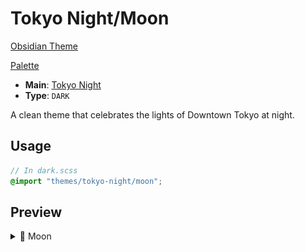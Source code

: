 # Tokyo Night/Moon

[Obsidian Theme](https://github.com/tcmmichaelb139/obsidian-tokyonight)

[Palette](https://github.com/folke/tokyonight.nvim/blob/main/lua/tokyonight/colors/moon.lua)

- **Main**: [Tokyo Night](../README.md)
- **Type**: `DARK`

A clean theme that celebrates the lights of Downtown Tokyo at night.

## Usage

```scss
// In dark.scss
@import "themes/tokyo-night/moon";
```

## Preview

<details>
<summary>🌃 Moon</summary>
<img src="preview.png" alt="Preview of Moon theme"/>
</details>
